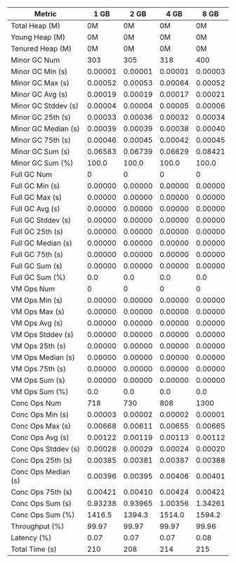 | Metric | 1 GB | 2 GB | 4 GB | 8 GB |
|------|----|----|----|----|
| Total Heap (M) | 0M | 0M | 0M | 0M |
| Young Heap (M) | 0M | 0M | 0M | 0M |
| Tenured Heap (M) | 0M | 0M | 0M | 0M |
| Minor GC Num | 303 | 305 | 318 | 400 |
| Minor GC Min (s) | 0.00001 | 0.00001 | 0.00001 | 0.00003 |
| Minor GC Max (s) | 0.00052 | 0.00053 | 0.00064 | 0.00052 |
| Minor GC Avg (s) | 0.00019 | 0.00019 | 0.00017 | 0.00021 |
| Minor GC Stddev (s) | 0.00004 | 0.00004 | 0.00005 | 0.00006 |
| Minor GC 25th (s) | 0.00033 | 0.00036 | 0.00032 | 0.00034 |
| Minor GC Median (s) | 0.00039 | 0.00039 | 0.00038 | 0.00040 |
| Minor GC 75th (s) | 0.00046 | 0.00045 | 0.00042 | 0.00045 |
| Minor GC Sum (s) | 0.06583 | 0.06739 | 0.06629 | 0.08421 |
| Minor GC Sum (%) | 100.0 | 100.0 | 100.0 | 100.0 |
| Full GC Num | 0 | 0 | 0 | 0 |
| Full GC Min (s) | 0.00000 | 0.00000 | 0.00000 | 0.00000 |
| Full GC Max (s) | 0.00000 | 0.00000 | 0.00000 | 0.00000 |
| Full GC Avg (s) | 0.00000 | 0.00000 | 0.00000 | 0.00000 |
| Full GC Stddev (s) | 0.00000 | 0.00000 | 0.00000 | 0.00000 |
| Full GC 25th (s) | 0.00000 | 0.00000 | 0.00000 | 0.00000 |
| Full GC Median (s) | 0.00000 | 0.00000 | 0.00000 | 0.00000 |
| Full GC 75th (s) | 0.00000 | 0.00000 | 0.00000 | 0.00000 |
| Full GC Sum (s) | 0.00000 | 0.00000 | 0.00000 | 0.00000 |
| Full GC Sum (%) | 0.0 | 0.0 | 0.0 | 0.0 |
| VM Ops Num | 0 | 0 | 0 | 0 |
| VM Ops Min (s) | 0.00000 | 0.00000 | 0.00000 | 0.00000 |
| VM Ops Max (s) | 0.00000 | 0.00000 | 0.00000 | 0.00000 |
| VM Ops Avg (s) | 0.00000 | 0.00000 | 0.00000 | 0.00000 |
| VM Ops Stddev (s) | 0.00000 | 0.00000 | 0.00000 | 0.00000 |
| VM Ops 25th (s) | 0.00000 | 0.00000 | 0.00000 | 0.00000 |
| VM Ops Median (s) | 0.00000 | 0.00000 | 0.00000 | 0.00000 |
| VM Ops 75th (s) | 0.00000 | 0.00000 | 0.00000 | 0.00000 |
| VM Ops Sum (s) | 0.00000 | 0.00000 | 0.00000 | 0.00000 |
| VM Ops Sum (%) | 0.0 | 0.0 | 0.0 | 0.0 |
| Conc Ops Num | 718 | 730 | 808 | 1300 |
| Conc Ops Min (s) | 0.00003 | 0.00002 | 0.00002 | 0.00001 |
| Conc Ops Max (s) | 0.00668 | 0.00611 | 0.00655 | 0.00665 |
| Conc Ops Avg (s) | 0.00122 | 0.00119 | 0.00113 | 0.00112 |
| Conc Ops Stddev (s) | 0.00028 | 0.00029 | 0.00024 | 0.00020 |
| Conc Ops 25th (s) | 0.00385 | 0.00381 | 0.00387 | 0.00388 |
| Conc Ops Median (s) | 0.00396 | 0.00395 | 0.00406 | 0.00401 |
| Conc Ops 75th (s) | 0.00421 | 0.00410 | 0.00424 | 0.00421 |
| Conc Ops Sum (s) | 0.93238 | 0.93965 | 1.00356 | 1.34261 |
| Conc Ops Sum (%) | 1416.5 | 1394.3 | 1514.0 | 1594.2 |
| Throughput (%) | 99.97 | 99.97 | 99.97 | 99.96 |
| Latency (%) | 0.07 | 0.07 | 0.07 | 0.08 |
| Total Time (s) | 210 | 208 | 214 | 215 |
